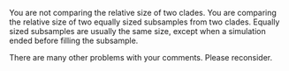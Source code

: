 You are not comparing the relative size of two clades. You are comparing the relative size of two equally sized subsamples from two clades. Equally sized subsamples are usually the same size, except when a simulation ended before filling the subsample.

There are many other problems with your comments. Please reconsider.

